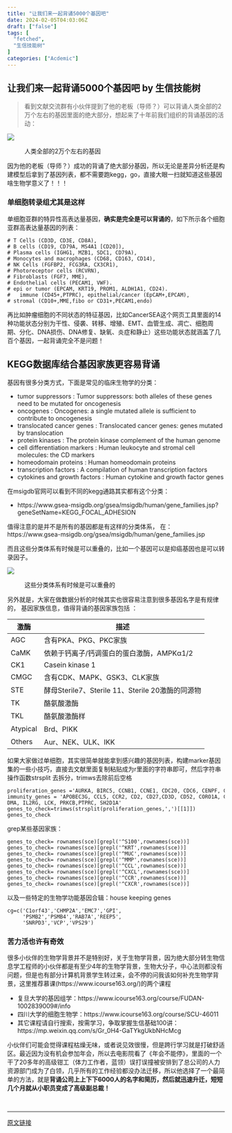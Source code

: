```yaml
---
title: "让我们来一起背诵5000个基因吧"
date: 2024-02-05T04:03:06Z
draft: ["false"]
tags: [
  "fetched",
  "生信技能树"
]
categories: ["Acdemic"]
---
```

让我们来一起背诵5000个基因吧 by 生信技能树
------
<div><section data-tool="mdnice编辑器" data-website="https://www.mdnice.com"><blockquote data-tool="mdnice编辑器"><span></span><p>看到文献交流群有小伙伴提到了他的老板（导师？）可以背诵人类全部的2万个左右的基因里面的绝大部分，想起来了十年前我们组织的背诵基因的活动：</p></blockquote><p><img data-galleryid="" data-imgfileid="100044466" data-ratio="0.41823899371069184" data-s="300,640" data-type="png" data-w="1272" data-src="https://mmbiz.qpic.cn/mmbiz_png/cZNhZQ6j4wxcftqUusrwjtr4OLhicwu5ypUbMFyicHeibPtrichabUdO0ScgPyDOXHr9MIou5Vk5HWZkyAqBia4bQiaA/640?wx_fmt=png&amp;from=appmsg" src="https://mmbiz.qpic.cn/mmbiz_png/cZNhZQ6j4wxcftqUusrwjtr4OLhicwu5ypUbMFyicHeibPtrichabUdO0ScgPyDOXHr9MIou5Vk5HWZkyAqBia4bQiaA/640?wx_fmt=png&amp;from=appmsg"></p><figure data-tool="mdnice编辑器"><figcaption>人类全部的2万个左右的基因</figcaption></figure><p data-tool="mdnice编辑器">因为他的老板（导师？）成功的背诵了绝大部分基因，所以无论是差异分析还是构建模型后拿到了基因列表，都不需要跑kegg，go，直接大眼一扫就知道这些基因啥生物学意义了！！！</p><h3 data-tool="mdnice编辑器"><span></span><span>单细胞转录组尤其是这样</span><span></span></h3><p data-tool="mdnice编辑器">单细胞亚群的特异性高表达量基因，<strong>确实是完全是可以背诵的</strong>，如下所示各个细胞亚群高表达量基因的列表：</p><pre data-tool="mdnice编辑器"><span></span><code><span># T Cells (CD3D, CD3E, CD8A), </span><br><span># B cells (CD19, CD79A, MS4A1 [CD20]), </span><br><span># Plasma cells (IGHG1, MZB1, SDC1, CD79A), </span><br><span># Monocytes and macrophages (CD68, CD163, CD14),</span><br><span># NK Cells (FGFBP2, FCG3RA, CX3CR1),  </span><br><span># Photoreceptor cells (RCVRN), </span><br><span># Fibroblasts (FGF7, MME), </span><br><span># Endothelial cells (PECAM1, VWF). </span><br><span># epi or tumor (EPCAM, KRT19, PROM1, ALDH1A1, CD24).</span><br><span>#   immune (CD45+,PTPRC), epithelial/cancer (EpCAM+,EPCAM), </span><br><span># stromal (CD10+,MME,fibo or CD31+,PECAM1,endo) </span><br></code></pre><p data-tool="mdnice编辑器">再比如肿瘤细胞的不同状态的特征基因，比如CancerSEA这个网页工具里面的14种功能状态分别为干性、侵袭、转移、增殖、EMT、血管生成、凋亡、细胞周期、分化、DNA损伤、DNA修复、缺氧、炎症和静止）这些功能状态就涵盖了几百个基因，一起背诵完全不是问题！</p><h1 data-tool="mdnice编辑器"><span></span><span>KEGG数据库结合基因家族更容易背诵</span><span></span></h1><p data-tool="mdnice编辑器">基因有很多分类方式，下面是常见的临床生物学的分类：</p><ul data-tool="mdnice编辑器"><li><section>tumor suppressors : Tumor suppressors: both alleles of these genes need to be mutated for oncogenesis</section></li><li><section>oncogenes : Oncogenes: a single mutated allele is sufficient to contribute to oncogenesis</section></li><li><section>translocated cancer genes : Translocated cancer genes: genes mutated by translocation</section></li><li><section>protein kinases : The protein kinase complement of the human genome</section></li><li><section>cell differentiation markers : Human leukocyte and stromal cell molecules: the CD markers</section></li><li><section>homeodomain proteins : Human homeodomain proteins</section></li><li><section>transcription factors : A compilation of human transcription factors</section></li><li><section>cytokines and growth factors : Human cytokine and growth factor genes</section></li></ul><p data-tool="mdnice编辑器">在msigdb官网可以看到不同的kegg通路其实都有这个分类：</p><ul data-tool="mdnice编辑器"><li><section>https://www.gsea-msigdb.org/gsea/msigdb/human/gene_families.jsp?geneSetName=KEGG_FOCAL_ADHESION</section></li></ul><p data-tool="mdnice编辑器">值得注意的是并不是所有的基因都是有这样的分类体系， 在：https://www.gsea-msigdb.org/gsea/msigdb/human/gene_families.jsp</p><p data-tool="mdnice编辑器">而且这些分类体系有时候是可以重叠的，比如一个基因可以是抑癌基因也是可以转录因子。</p><p><img data-galleryid="" data-imgfileid="100044467" data-ratio="0.475" data-s="300,640" data-src="https://mmbiz.qpic.cn/mmbiz_png/cZNhZQ6j4wxcftqUusrwjtr4OLhicwu5yuAAAbkuUPuVt0c4wUbPdia6iaOqIzOL6FVFngxZlFibIib3IibtJia61hEEQ/640?wx_fmt=png&amp;from=appmsg" data-type="png" data-w="1080" src="https://mmbiz.qpic.cn/mmbiz_png/cZNhZQ6j4wxcftqUusrwjtr4OLhicwu5yuAAAbkuUPuVt0c4wUbPdia6iaOqIzOL6FVFngxZlFibIib3IibtJia61hEEQ/640?wx_fmt=png&amp;from=appmsg"></p><figure data-tool="mdnice编辑器"><figcaption>这些分类体系有时候是可以重叠的</figcaption></figure><p data-tool="mdnice编辑器">另外就是，大家在做数据分析的时候其实也很容易注意到很多基因名字是有规律的， 基因家族信息，值得背诵的基因家族包括 ：</p><section data-tool="mdnice编辑器"><table><thead><tr><th><strong>激酶</strong></th><th><strong>描述</strong></th></tr></thead><tbody><tr><td>AGC</td><td>含有PKA、PKG、PKC家族</td></tr><tr><td>CaMK</td><td>依赖于钙离子/钙调蛋白的蛋白激酶，AMPKα1/2</td></tr><tr><td>CK1</td><td>Casein kinase 1</td></tr><tr><td>CMGC</td><td>含有CDK、MAPK、GSK3、CLK家族</td></tr><tr><td>STE</td><td>酵母Sterile7、Sterile 11、Sterile 20激酶的同源物</td></tr><tr><td>TK</td><td>酪氨酸激酶</td></tr><tr><td>TKL</td><td>酪氨酸激酶样</td></tr><tr><td>Atypical</td><td>Brd、PIKK</td></tr><tr><td>Others</td><td>Aur、NEK、ULK、IKK</td></tr></tbody></table></section><p data-tool="mdnice编辑器">如果大家做过单细胞，其实很简单就能拿到感兴趣的基因列表，构建marker基因集的一些小技巧，直接去文献里面复制粘贴成为r里面的字符串即可，然后字符串操作函数strsplit 去拆分，trimws去除前后空格</p><pre data-tool="mdnice编辑器"><span></span><code>proliferation_genes =<span>'AURKA, BIRC5, CCNB1, CCNE1, CDC20, CDC6, CENPF, CEP55,EXO1, MKI67, KIF2C, MELK, MYBL2, NDC80, ORC6, PTTG1, RRM2, TYMS, UBE2C'</span><br>immunity_genes = <span>'APOBEC3G, CCL5, CCR2, CD2, CD27,CD3D, CD52, CORO1A, CXCL9, GZMA, GZMK, HLA-DMA, IL2RG, LCK, PRKCB,PTPRC, SH2D1A'</span><br>genes_to_check=trimws(strsplit(proliferation_genes,<span>','</span>)[[<span>1</span>]])<br>genes_to_check<br></code></pre><p data-tool="mdnice编辑器">grep某些基因家族：</p><pre data-tool="mdnice编辑器"><span></span><code>genes_to_check= rownames(sce)[grepl(<span>'^S100'</span>,rownames(sce))]<br>genes_to_check= rownames(sce)[grepl(<span>'^KRT'</span>,rownames(sce))]<br>genes_to_check= rownames(sce)[grepl(<span>'^MUC'</span>,rownames(sce))]<br>genes_to_check= rownames(sce)[grepl(<span>'^MMP'</span>,rownames(sce))]<br>genes_to_check= rownames(sce)[grepl(<span>'^CCL'</span>,rownames(sce))]<br>genes_to_check= rownames(sce)[grepl(<span>'^CXCL'</span>,rownames(sce))]<br>genes_to_check= rownames(sce)[grepl(<span>'^CCR'</span>,rownames(sce))]<br>genes_to_check= rownames(sce)[grepl(<span>'^CXCR'</span>,rownames(sce))]<br></code></pre><p data-tool="mdnice编辑器">以及一些特定的生物学功能基因合辑：house keeping genes</p><pre data-tool="mdnice编辑器"><span></span><code>cg=c(<span>'C1orf43'</span>,<span>'CHMP2A'</span>,<span>'EMC7'</span>,<span>'GPI'</span>,<br>     <span>'PSMB2'</span>,<span>'PSMB4'</span>,<span>'RAB7A'</span>,<span>'REEP5'</span>,<br>     <span>'SNRPD3'</span>,<span>'VCP'</span>,<span>'VPS29'</span>)<br></code></pre><h3 data-tool="mdnice编辑器"><span></span><span>苦力活也许有奇效</span><span></span></h3><p data-tool="mdnice编辑器">很多小伙伴的生物学背景并不是特别好，关于生物学背景，因为绝大部分转生物信息学工程师的小伙伴都是有至少4年的生物学背景，生物大分子，中心法则都没有问题，但是也有部分计算机背景学生转过来，会不停的问我该如何补充生物学背景，这里推荐慕课(https://www.icourse163.org/)的两个课程</p><ul data-tool="mdnice编辑器"><li><section>复旦大学的基因组学：https://www.icourse163.org/course/FUDAN-1002839009#/info</section></li><li><section>四川大学的细胞生物学：https://www.icourse163.org/course/SCU-46011</section></li><li><section>其它课程请自行搜索，按需学习，争取掌握生信基础100讲：https://mp.weixin.qq.com/s/Gr_0H4-GaTYkgUkbNHcMcg</section></li></ul><p data-tool="mdnice编辑器">小伙伴们可能会觉得课程枯燥无味，或者说见效很慢，但是跨行学习就是打破舒适区。最近因为没有机会参加年会，所以去电影院看了《年会不能停》，里面的一个干了20多年的高级钳工（体力工作者，蓝领）误打误撞被安排到了总公司的人力资源部门成为了白领，几乎所有的工作经验都没办法迁移，所以他选择了一个最简单的方法，就是<strong>背诵公司上上下下6000人的名字和简历，然后就迅速升迁，短短几个月就从小职员变成了高级副总裁！</strong></p></section><p><br></p><p><mp-style-type data-value="3"></mp-style-type></p></div>  
<hr>
<a href="https://mp.weixin.qq.com/s/xdlEtQHjkI02UhZr1aX46g",target="_blank" rel="noopener noreferrer">原文链接</a>
